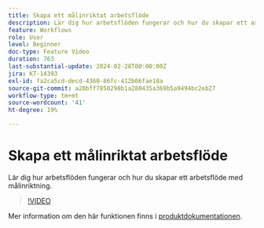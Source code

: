 ```yaml
---
title: Skapa ett målinriktat arbetsflöde
description: Lär dig hur arbetsflöden fungerar och hur du skapar ett arbetsflöde med målinriktning.
feature: Workflows
role: User
level: Beginner
doc-type: Feature Video
duration: 763
last-substantial-update: 2024-02-28T00:00:00Z
jira: KT-14393
exl-id: fa2ca5cd-decd-4360-86fc-412b06fae18a
source-git-commit: a20bff7850298b1a280435a369b5a9494bc2eb27
workflow-type: tm+mt
source-wordcount: '41'
ht-degree: 19%

---
```


# Skapa ett målinriktat arbetsflöde

Lär dig hur arbetsflöden fungerar och hur du skapar ett arbetsflöde med målinriktning.

>[!VIDEO](https://video.tv.adobe.com/v/3453976/?learn=on&captions=swe)


Mer information om den här funktionen finns i [produktdokumentationen](https://experienceleague.adobe.com/docs/campaign-web/v8/wf/gs-workflows.html?lang=sv-SE).
